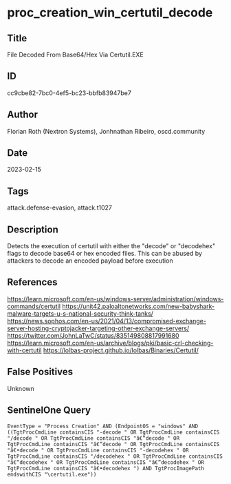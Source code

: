 # proc_creation_win_certutil_decode

## Title
File Decoded From Base64/Hex Via Certutil.EXE

## ID
cc9cbe82-7bc0-4ef5-bc23-bbfb83947be7

## Author
Florian Roth (Nextron Systems), Jonhnathan Ribeiro, oscd.community

## Date
2023-02-15

## Tags
attack.defense-evasion, attack.t1027

## Description
Detects the execution of certutil with either the "decode" or "decodehex" flags to decode base64 or hex encoded files. This can be abused by attackers to decode an encoded payload before execution

## References
https://learn.microsoft.com/en-us/windows-server/administration/windows-commands/certutil
https://unit42.paloaltonetworks.com/new-babyshark-malware-targets-u-s-national-security-think-tanks/
https://news.sophos.com/en-us/2021/04/13/compromised-exchange-server-hosting-cryptojacker-targeting-other-exchange-servers/
https://twitter.com/JohnLaTwC/status/835149808817991680
https://learn.microsoft.com/en-us/archive/blogs/pki/basic-crl-checking-with-certutil
https://lolbas-project.github.io/lolbas/Binaries/Certutil/

## False Positives
Unknown

## SentinelOne Query
```
EventType = "Process Creation" AND (EndpointOS = "windows" AND ((TgtProcCmdLine containsCIS "-decode " OR TgtProcCmdLine containsCIS "/decode " OR TgtProcCmdLine containsCIS "â€“decode " OR TgtProcCmdLine containsCIS "â€”decode " OR TgtProcCmdLine containsCIS "â€•decode " OR TgtProcCmdLine containsCIS "-decodehex " OR TgtProcCmdLine containsCIS "/decodehex " OR TgtProcCmdLine containsCIS "â€“decodehex " OR TgtProcCmdLine containsCIS "â€”decodehex " OR TgtProcCmdLine containsCIS "â€•decodehex ") AND TgtProcImagePath endswithCIS "\certutil.exe"))

```